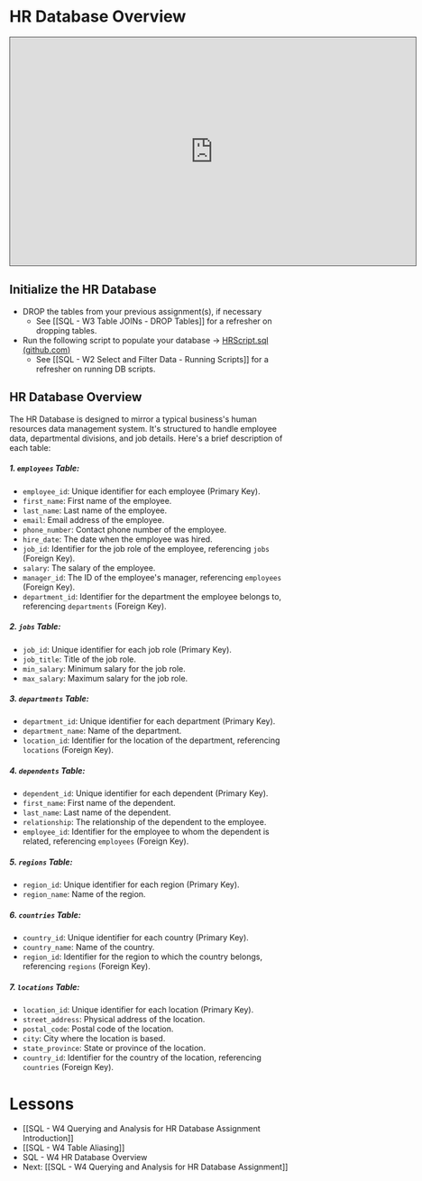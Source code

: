 
# HR Database Overview

<iframe src="https://egator.hosted.panopto.com/Panopto/Pages/Embed.aspx?id=1bda4f91-4cd6-4dad-b0e3-b10100555862&autoplay=false&offerviewer=true&showtitle=true&showbrand=true&captions=false&interactivity=all" height="405" width="720" style="border: 1px solid #464646;" allowfullscreen allow="autoplay" aria-label="Panopto Embedded Video Player"></iframe>

## Initialize the HR Database

- DROP the tables from your previous assignment(s), if necessary
	- See [[SQL - W3 Table JOINs - DROP Tables]] for a refresher on dropping tables.
- Run the following script to populate your database -> <a href="https://github.com/kellerflint/Course-Resources/blob/hugo/content/SQL-Files/HRScript.sql">HRScript.sql (github.com)</a>
	- See [[SQL - W2 Select and Filter Data - Running Scripts]] for a refresher on running DB scripts.
## HR Database Overview

The HR Database is designed to mirror a typical business's human resources data management system. It's structured to handle employee data, departmental divisions, and job details. Here's a brief description of each table:

##### 1. `employees` Table:

- `employee_id`: Unique identifier for each employee (Primary Key).
- `first_name`: First name of the employee.
- `last_name`: Last name of the employee.
- `email`: Email address of the employee.
- `phone_number`: Contact phone number of the employee.
- `hire_date`: The date when the employee was hired.
- `job_id`: Identifier for the job role of the employee, referencing `jobs` (Foreign Key).
- `salary`: The salary of the employee.
- `manager_id`: The ID of the employee's manager, referencing `employees` (Foreign Key).
- `department_id`: Identifier for the department the employee belongs to, referencing `departments` (Foreign Key).

##### 2. `jobs` Table:

- `job_id`: Unique identifier for each job role (Primary Key).
- `job_title`: Title of the job role.
- `min_salary`: Minimum salary for the job role.
- `max_salary`: Maximum salary for the job role.

##### 3. `departments` Table:

- `department_id`: Unique identifier for each department (Primary Key).
- `department_name`: Name of the department.
- `location_id`: Identifier for the location of the department, referencing `locations` (Foreign Key).

##### 4. `dependents` Table:

- `dependent_id`: Unique identifier for each dependent (Primary Key).
- `first_name`: First name of the dependent.
- `last_name`: Last name of the dependent.
- `relationship`: The relationship of the dependent to the employee.
- `employee_id`: Identifier for the employee to whom the dependent is related, referencing `employees` (Foreign Key).

##### 5. `regions` Table:

- `region_id`: Unique identifier for each region (Primary Key).
- `region_name`: Name of the region.

##### 6. `countries` Table:

- `country_id`: Unique identifier for each country (Primary Key).
- `country_name`: Name of the country.
- `region_id`: Identifier for the region to which the country belongs, referencing `regions` (Foreign Key).

##### 7. `locations` Table:

- `location_id`: Unique identifier for each location (Primary Key).
- `street_address`: Physical address of the location.
- `postal_code`: Postal code of the location.
- `city`: City where the location is based.
- `state_province`: State or province of the location.
- `country_id`: Identifier for the country of the location, referencing `countries` (Foreign Key).



# Lessons
- [[SQL - W4 Querying and Analysis for HR Database Assignment Introduction]]
- [[SQL - W4 Table Aliasing]]
- SQL - W4 HR Database Overview
- Next: [[SQL - W4 Querying and Analysis for HR Database Assignment]]